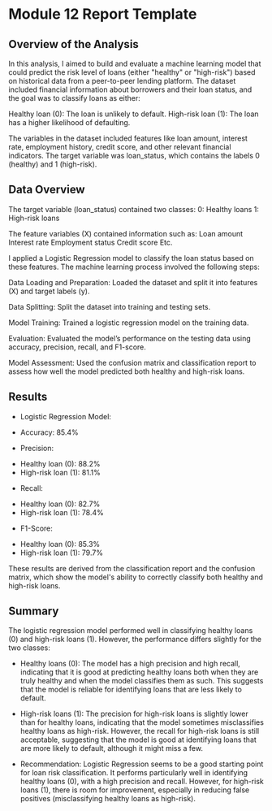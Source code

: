 # Module 12 Report Template

## Overview of the Analysis

In this analysis, I aimed to build and evaluate a machine learning model that could predict the risk level of loans (either "healthy" or "high-risk") based on historical data from a peer-to-peer lending platform. The dataset included financial information about borrowers and their loan status, and the goal was to classify loans as either:

Healthy loan (0): The loan is unlikely to default.
High-risk loan (1): The loan has a higher likelihood of defaulting.

The variables in the dataset included features like loan amount, interest rate, employment history, credit score, and other relevant financial indicators. The target variable was loan_status, which contains the labels 0 (healthy) and 1 (high-risk).

## Data Overview

The target variable (loan_status) contained two classes:
0: Healthy loans
1: High-risk loans

The feature variables (X) contained information such as:
Loan amount
Interest rate
Employment status
Credit score
Etc.

I applied a Logistic Regression model to classify the loan status based on these features. The machine learning process involved the following steps:

Data Loading and Preparation: Loaded the dataset and split it into features (X) and target labels (y).

Data Splitting: Split the dataset into training and testing sets.

Model Training: Trained a logistic regression model on the training data.

Evaluation: Evaluated the model’s performance on the testing data using accuracy, precision, recall, and F1-score.

Model Assessment: Used the confusion matrix and classification report to assess how well the model predicted both healthy and high-risk loans.

## Results

- Logistic Regression Model:

* Accuracy: 85.4%

- Precision:

* Healthy loan (0): 88.2%
* High-risk loan (1): 81.1%

- Recall:

* Healthy loan (0): 82.7%
* High-risk loan (1): 78.4%

- F1-Score:

* Healthy loan (0): 85.3%
* High-risk loan (1): 79.7%

These results are derived from the classification report and the confusion matrix, which show the model's ability to correctly classify both healthy and high-risk loans.

## Summary

The logistic regression model performed well in classifying healthy loans (0) and high-risk loans (1). However, the performance differs slightly for the two classes:

- Healthy loans (0):
The model has a high precision and high recall, indicating that it is good at predicting healthy loans both when they are truly healthy and when the model classifies them as such. This suggests that the model is reliable for identifying loans that are less likely to default.

- High-risk loans (1):
The precision for high-risk loans is slightly lower than for healthy loans, indicating that the model sometimes misclassifies healthy loans as high-risk. However, the recall for high-risk loans is still acceptable, suggesting that the model is good at identifying loans that are more likely to default, although it might miss a few.

- Recommendation:
Logistic Regression seems to be a good starting point for loan risk classification. It performs particularly well in identifying healthy loans (0), with a high precision and recall. However, for high-risk loans (1), there is room for improvement, especially in reducing false positives (misclassifying healthy loans as high-risk).
